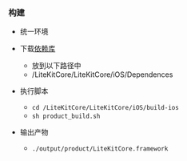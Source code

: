 ### 构建

- 统一环境

- 下载[依赖库](https://gitee.com/paddlepaddle/LiteKit/tree/main/iOS/LiteKitCoreNativeDepencency/0.0.9)

  - 放到以下路径中
  - /LiteKitCore/LiteKitCore/iOS/Dependences

- 执行脚本

  - `cd /LiteKitCore/LiteKitCore/iOS/build-ios`
  - `sh product_build.sh`

- 输出产物
  - `./output/product/LiteKitCore.framework`
